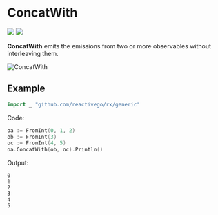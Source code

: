 # ConcatWith

[![](../../../assets/godev.svg?raw=true)](https://pkg.go.dev/github.com/reactivego/rx/test/ConcatWith#section-documentation)
[![](../../../assets/rx.svg?raw=true)](http://reactivex.io/documentation/operators/concat.html)

**ConcatWith** emits the emissions from two or more observables without interleaving them.

![ConcatWith](../../../assets/ConcatWith.svg?raw=true)

## Example
```go
import _ "github.com/reactivego/rx/generic"
```
Code:
```go
oa := FromInt(0, 1, 2)
ob := FromInt(3)
oc := FromInt(4, 5)
oa.ConcatWith(ob, oc).Println()
```
Output:
```
0
1
2
3
4
5
```
